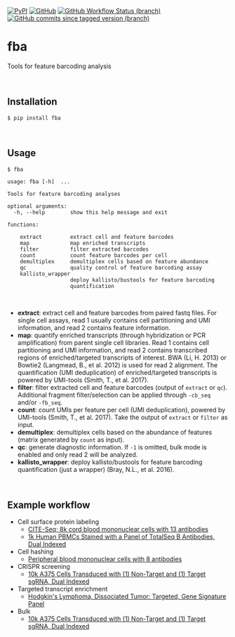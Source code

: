 
[![PyPI](https://img.shields.io/pypi/v/fba?logo=pypi&style=flat-square)](https://pypi.org/project/fba/) [![GitHub](https://img.shields.io/github/license/jlduan/fba?logo=data%3Aimage%2Fsvg%2Bxml%3Bbase64%2CPD94bWwgdmVyc2lvbj0iMS4wIiBlbmNvZGluZz0idXRmLTgiPz4KPCEtLXphei0tPgo8c3ZnIHhtbG5zPSJodHRwOi8vd3d3LnczLm9yZy8yMDAwL3N2ZyIgaGVpZ2h0PSIxNjYiIHdpZHRoPSIzMjEiPgo8ZyBzdHJva2Utd2lkdGg9IjM1IiBzdHJva2U9IiNBMzFGMzQiPgo8cGF0aCBkPSJtMTcuNSwwdjE2Nm01Ny0xNjZ2MTEzbTU3LTExM3YxNjZtNTctMTY2djMzbTU4LDIwdjExMyIvPgo8cGF0aCBkPSJtMTg4LjUsNTN2MTEzIiBzdHJva2U9IiM4QThCOEMiLz4KPHBhdGggZD0ibTIyOSwxNi41aDkyIiBzdHJva2Utd2lkdGg9IjMzIi8%2BCjwvZz4KPC9zdmc%2BCg%3D%3D&style=flat-square)](https://github.com/jlduan/fba/blob/master/LICENSE) [![GitHub Workflow Status (branch)](https://img.shields.io/github/workflow/status/jlduan/fba/fba/master?logo=github&style=flat-square)](https://github.com/jlduan/fba/actions/workflows/fba.yml) [![GitHub commits since tagged version (branch)](https://img.shields.io/github/commits-since/jlduan/fba/0.0.8?color=ff69b4&logo=git&style=flat-square)](https://github.com/jlduan/fba/commits)

# fba

Tools for feature barcoding analysis

<br>

## Installation

```shell
$ pip install fba
```

<br>

## Usage

```
$ fba

usage: fba [-h]  ...

Tools for feature barcoding analyses

optional arguments:
  -h, --help        show this help message and exit

functions:

    extract         extract cell and feature barcodes
    map             map enriched transcripts
    filter          filter extracted barcodes
    count           count feature barcodes per cell
    demultiplex     demultiplex cells based on feature abundance
    qc              quality control of feature barcoding assay
    kallisto_wrapper
                    deploy kallisto/bustools for feature barcoding
                    quantification
```

<br>

- __extract__: extract cell and feature barcodes from paired fastq files. For single cell assays, read 1 usually contains cell partitioning and UMI information, and read 2 contains feature information.
- __map__: quantify enriched transcripts (through hybridization or PCR amplification) from parent single cell libraries. Read 1 contains cell partitioning and UMI information, and read 2 contains transcribed regions of enriched/targeted transcripts of interest.  BWA (Li, H. 2013) or Bowtie2 (Langmead, B., et al. 2012) is used for read 2 alignment. The quantification (UMI deduplication) of enriched/targeted transcripts is powered by UMI-tools (Smith, T., et al. 2017).
- __filter__: filter extracted cell and feature barcodes (output of `extract` or `qc`). Additional fragment filter/selection can be applied through `-cb_seq` and/or `-fb_seq`.
- __count__: count UMIs per feature per cell (UMI deduplication), powered by UMI-tools (Smith, T., et al. 2017). Take the output of `extract` or `filter` as input.
- __demultiplex__: demultiplex cells based on the abundance of features (matrix generated by `count` as input).
- __qc__: generate diagnostic information. If `-1` is omitted, bulk mode is enabled and only read 2 will be analyzed.
- __kallisto_wrapper__: deploy kallisto/bustools for feature barcoding quantification (just a wrapper) (Bray, N.L., et al. 2016).

<br>

## Example workflow

- Cell surface protein labeling
    - [CITE-Seq; 8k cord blood mononuclear cells with 13 antibodies](https://github.com/jlduan/fba/blob/master/docs/examples/cell_surface_protein_labeling/PRJNA393315/tutorial.md)
    - [1k Human PBMCs Stained with a Panel of TotalSeq B Antibodies, Dual Indexed](https://github.com/jlduan/fba/blob/master/docs/examples/cell_surface_protein_labeling/SC3_v3_NextGem_DI_PBMC_CSP_1K/tutorial.md)
- Cell hashing
    - [Peripheral blood mononuclear cells with 8 antibodies](https://github.com/jlduan/fba/blob/master/docs/examples/cell_hashing/PRJNA423077/tutorial.md)
- CRISPR screening
    - [10k A375 Cells Transduced with (1) Non-Target and (1) Target sgRNA, Dual Indexed](https://github.com/jlduan/fba/blob/master/docs/examples/crispr_screening/SC3_v3_NextGem_DI_CRISPR_10K/tutorial.md)
- Targeted transcript enrichment
    - [Hodgkin's Lymphoma, Dissociated Tumor: Targeted, Gene Signature Panel](https://github.com/jlduan/fba/blob/master/docs/examples/targeted_transcript_enrichment/Targeted_NGSC3_DI_HodgkinsLymphoma_GeneSignature/tutorial.md)
- Bulk
    - [10k A375 Cells Transduced with (1) Non-Target and (1) Target sgRNA, Dual Indexed](https://github.com/jlduan/fba/blob/master/docs/examples/bulk/SC3_v3_NextGem_DI_CRISPR_10K/tutorial.md)

<br>

